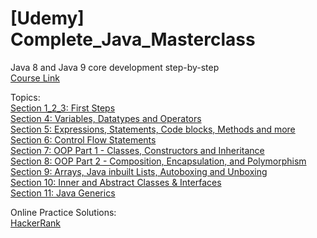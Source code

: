 # [Udemy] Complete_Java_Masterclass

Java 8 and Java 9 core development step-by-step <br />
[Course Link](https://www.udemy.com/java-the-complete-java-developer-course)<br />

Topics:<br />
[Section 1_2_3: First Steps](https://github.com/rajatsachdeva/Complete_Java_Masterclass/tree/master/1_2_3-First_Steps)<br />
[Section 4: Variables, Datatypes and Operators](https://github.com/rajatsachdeva/Complete_Java_Masterclass/tree/master/4-Variables_Datatypes_and_Operators)<br />
[Section 5: Expressions, Statements, Code blocks, Methods and more](https://github.com/rajatsachdeva/Complete_Java_Masterclass/tree/master/5-Expressions%2C%20Statements%2C%20Code%20blocks%2C%20Methods%20and%20more)<br />
[Section 6: Control Flow Statements](https://github.com/rajatsachdeva/Complete_Java_Masterclass/tree/master/6-Control_Flow_Statements)<br />
[Section 7: OOP Part 1 - Classes, Constructors and Inheritance](https://github.com/rajatsachdeva/Complete_Java_Masterclass/tree/master/7-OOP%20Part%201%20-%20Classes%2C%20Constructors%20and%20Inheritance)<br />
[Section 8: OOP Part 2 - Composition, Encapsulation, and Polymorphism](https://github.com/rajatsachdeva/Complete_Java_Masterclass/tree/master/8-OOP%20Part%202%20-%20Composition%2C%20Encapsulation%2C%20and%20Polymorphism)<br />
[Section 9: Arrays, Java inbuilt Lists, Autoboxing and Unboxing](https://github.com/rajatsachdeva/Complete_Java_Masterclass/tree/master/9-Arrays%2C%20Java%20inbuilt%20Lists%2C%20Autoboxing%20and%20Unboxing)<br />
[Section 10: Inner and Abstract Classes & Interfaces](https://github.com/rajatsachdeva/Complete_Java_Masterclass/tree/master/10-Inner%20and%20Abstract%20Classes%20%26%20Interfaces)<br />
[Section 11: Java Generics](https://github.com/rajatsachdeva/Complete_Java_Masterclass/tree/master/11-Java%20Generics)<br />


Online Practice Solutions:<br />
[HackerRank](https://github.com/rajatsachdeva/Complete_Java_Masterclass/tree/master/HackerRank)<br />
